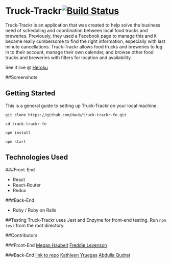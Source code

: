 # Truck-Trackr[![Build Status](https://travis-ci.org/Haub/truck-trackr-fe.svg?branch=master)](https://travis-ci.org/Haub/truck-trackr-fe)


Truck-Trackr is an application that was created to help solve the business need of scheduling and coordination between local food trucks and breweries.  Previously, they used a Facebook page to manage this and it became really cumbersome to find the right information, especially with last minute cancellations.  Truck-Trackr allows food trucks and breweries to log in to their account,  manage their own calendar, and browse other food trucks and breweries with filters for location and availability.   

See it live @ [Heroku](https://trucktrackr.herokuapp.com/)

##Screenshots


## Getting Started

This is a general guide to setting up Truck-Trackr on your local machine.

    git clone https://github.com/Haub/truck-trackr-fe.git

    cd truck-trackr-fe

    npm install

    npm start



## Technologies Used

###Front-End
* React
* React-Router
* Redux

###Back-End
* Ruby / Ruby on Rails


##Testing
Truck-Trackr uses Jest and Enzyme for front-end testing.  Run `npm test` from the root directory.


##Contributors

###Front-End
[Megan Haubelt](https://github.com/Haub/)
[Freddie Levenson](https://github.com/flevenson)

###Back-End [link to repo](https://github.com/KathleenYruegas/truck-trackr-be)
[Kathleen Yruegas](https://github.com/KathleenYruegas)
[Abdulla Qudrat](https://github.com/abdullaqudrat)

